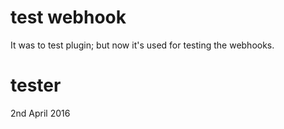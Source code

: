 # test webhook 

It was to test plugin; but now it's used for testing the webhooks.

tester
======
2nd April 2016
